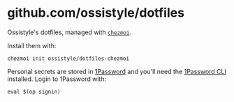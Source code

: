 # github.com/ossistyle/dotfiles

Ossistyle's dotfiles, managed with [`chezmoi`](https://github.com/twpayne/chezmoi).

Install them with:

    chezmoi init ossistyle/dotfiles-chezmoi

Personal secrets are stored in [1Password](https://1password.com) and you'll
need the [1Password CLI](https://developer.1password.com/docs/cli/) installed.
Login to 1Password with:

    eval $(op signin)